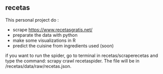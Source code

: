 ## recetas

This personal project do :
- scrape https://www.recetasgratis.net/
- preparate the data with python
- make some visualizations in R
- predict the cuisine from ingredients used (soon)

if you want to run the spider, go to terminal in recetas/scraperecetas
and type the command: scrapy crawl recetaspider. The file will
be in /recetas/data/raw/recetas.json.